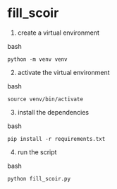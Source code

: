 # fill_scoir

1. create a virtual environment

bash

```
python -m venv venv
```

2. activate the virtual environment

bash

```
source venv/bin/activate
```

3. install the dependencies

bash

```
pip install -r requirements.txt
```

4. run the script

bash

```
python fill_scoir.py
```
